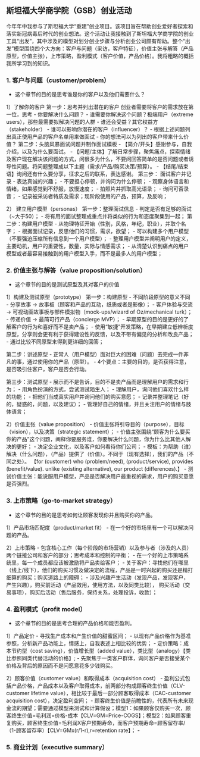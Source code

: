 ## 斯坦福大学商学院（GSB）创业活动

今年年中我参与了斯坦福大学“重建”创业项目。该项目旨在帮助创业爱好者探索和落实新冠病毒后时代的创业想法。这个活动让我接触到了斯坦福大学商学院的创业工具“出发”，其中涉及的模型对划分创业步骤与分析创业公司颇有帮助。整个“出发”模型围绕四个大方向：客户与问题（采访，客户特征），价值主张与解答（产品原型，价值主张），上市策略，盈利模式（客户价值，产品价格）。我将粗略的概括我所学习到的知识。


### 1. 客户与问题（customer/problem）
- 这个章节的目的是思考谁是你的客户以及他们需要什么？

1）了解你的客户
第一步：思考并列出潜在的客户
创业者需要将客户的需求放在第一位，思考
    - 你要解决什么问题？
    - 谁需要你解决这个问题？极端用户（extreme users），那些最需要拟解决问题的人群
    - 谁还会受益？其它权益方（stakeholder）
    - 谁可以影响你潜在的客户（influencer）？
    - 根据上述问题列出真正使用产品的客户名单用来做面试
    - 你的想法可以为列出的客户带来什么价值？
第二步：头脑风暴面试问题并制作面试模板
    - 【简介/开头】感谢参与，自我介绍，以及为什么要面试。 
    - 【问题/主体】了解日常步骤，聚焦痛点，探索情绪及客户现在解决该问题的方式，问很多为什么，不要问回答简单的是否问题或者诱导性问题。将问题整理成以下主题（需求/产品/购买决策/预算）。
    - 【结尾/结束语】询问还有什么要分享，征求之后的联系，表达感谢。
第三步： 面试客户并记录
    - 表达真诚的兴趣；
    - 不要担心停顿，并询问为什么停顿；
    - 观察身体语言和情绪，如果感觉到不舒服，放慢速度；
    - 拍照片并抓取高光语录；
    - 询问可否录音；
    - 记录被采访者特质及需求；现阶段使用的产品，预算，及反响；
   
2） 建立用户模型（personas）
第一步：整理面试信息
    - 判定是否有足够的面试（~大于50）；
    - 将有用的面试整理成重点并将类似的行为和态度聚集到一起；
第二步：构建用户模型
    - 从物理特征开始（性别，风格，年纪，职业），并取个名字；
    - 根据面试记录，反思他们的习惯，需求，欲望；
    - 可以构建多个用户模型（不要强迫压缩所有信息到一个用户模型）；
    - 整理用户模型并阐明用户的定义，主要动机，用户的重要性，数量，实际与情感需求；
    - 从清楚认识到痛点的用户模型或者最容易接触到的用户模型入手，而不是最多人的用户模型；
    
### 2. 价值主张与解答（value proposition/solution）
- 这个章节的目的是测试原型及其对客户的价值

1）构建及测试原型（prototype）
第一步：构建原型
    - 不同阶段原型的意义不同
        - 分享故事 -> 故事板（顾客和产品的互动，纸质或者是影像）；
        - 客户体验与交流 -> 可视动画故事板与部件模拟物（mock-ups/wizard of Oz/mechanical turk）；
        - 传递价值 -> 最简可行产品（concierge MVP）；
    - 早期原型的目的是更好的了解客户的行为和喜好而不是卖产品；
    - 使用“敏捷”开发策略，在早期建立低辨析度原型，分享则会更有利于获得建设性的反馈，以及不带有偏见的分析和改良产品；
    - 通过比较不同原型来得到更详细的回答；

第二步：讲述原型
    - 正常人（用户模型）面对巨大的困难（问题）去完成一件非凡的事，通过使用你的产品（原型）。
    - 4个要点：主要的目的，是否获得注意，是否吸引住客户，客户是否会行动。
    
第三步：测试原型
    - 展示而不是告诉，目的不是卖产品而是理解用户的需求和行为；
    - 用角色扮演的方式，尝试测试陌生人；
    - 理解用户，询问他们喜欢什么样的功能；
    - 把他们当成真实用户并询问他们的购买意愿；
    - 记录并整理笔记（好的，疑惑的，问题，以及建议）；
    - 管理好自己的情绪，并且关注用户的情绪与肢体语言；


2）价值主张（value proposition）
    - 价值主张将引导目的（purpose），目标（vision），以及决策（strategic statement）；
    - 价值主张围绕“顾客为什么要买你的产品”这个问题，阐释你要服务谁，你要解决什么问题，你为什么比其他人解决的更好；
    - 决定企业文化，以及客户如何看待你们公司；
    - 模板：为帮助（谁）解决（什么问题），（产品）提供了（价值）。不同于（现有选择），我们的产品（不同之处）。 【for (customer) who (problem/need), (product/service), provides (benefit/value). unlike (existing alternative), our product (differences).】
    - 测试价值主张：能说服用户模型，产品是否解决用户最重视的需求，用户的购买意愿是否强烈。
    

### 3. 上市策略（go-to-market strategy）
- 这个章节的目的是思考如何让顾客发现你并且购买你的产品。

1）产品市场匹配度（product/market fit）
    - 在一个好的市场里有一个可以解决问题的产品。

2）上市策略
    - 包含核心工作（每个阶段的市场营销）以及参与者（涉及的人员）两个链接公司和客户的部分；思考成本和控制的平衡；
    - 在一个好的上市策略系统里，每一个成员都应该被激励将产品卖给客户；
    - 关于客户：寻找他们在哪里（线上/线下），他们的购买习惯及做决定的流程，产品是一时兴起的购买还是精打细算的购买；购买道路上的障碍；
    - 涉及兴趣产生活动（发现产品，发现客户，产生兴趣），购买前活动（产品效用，使用方法，以及同类比较）， 购买活动（交易事项），购买后活动（售后服务，保持关系，处理投诉，收款）；
    
    
### 4. 盈利模式（profit model）
- 这个章节的目的是思考合理的产品价格和能否盈利。

1）产品定价
    - 寻找生产成本和产生价值的甜蜜区间；
    - 以现有产品价格作为基准参照，分析新产品功能上，情感上，自我表述上相比较的优势；
    - 定价策略：成本节约型（cost saving），价值增长型（added value），类比型（analogy）【类比参照同类代替活动的价格】;
    - 先聚焦于一类客户群体，询问客户是否接受某个价格及背后的原因而不是问愿意花多少钱购买。


2）顾客价值（customer value）和取得成本（acquisition cost）
    - 盈利公式包括产品价格，产品成本以及客户取得成本，前两部分构成顾客终生价值（CLV-customer lifetime value），相比较于最后一部分顾客取得成本（CAC-customer acquisition cost），决定盈利空间；
    - 顾客终生价值是前瞻性的，代表所有未来现金流的期望；需要通过模型来测试和计算假设；模型1：如果顾客仅购买一次，顾客终生价值=毛利润=价格-成本【CLV=GM=Price-COGS】；模型2：如果顾客重复购买，顾客终生价值=毛利润X客户预期寿命，而客户预期寿命=顾客留存率/（1-顾客留存率）【CLV=GMx(r/1-r),r=retention rate】；
    - 
    
    
    
### 5. 商业计划（executive summary）

